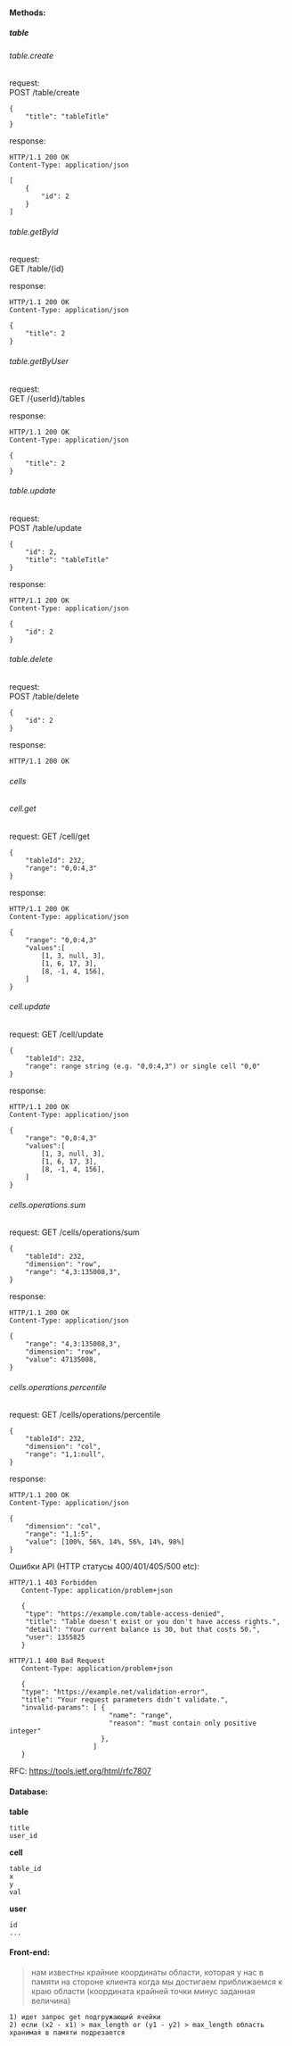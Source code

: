 #### Methods:

##### table

###### table.create

request:  
POST /table/create

    {
        "title": "tableTitle"
    }

response:

    HTTP/1.1 200 OK
    Content-Type: application/json

    [
        {
            "id": 2
        }
    ]

###### table.getById

request:  
GET /table/{id}

response:

    HTTP/1.1 200 OK
    Content-Type: application/json

    {
        "title": 2
    }
    
###### table.getByUser

request:  
GET /{userId}/tables

response:

    HTTP/1.1 200 OK
    Content-Type: application/json

    {
        "title": 2
    }
    
###### table.update

request:  
POST /table/update

    {
        "id": 2,
        "title": "tableTitle"
    }

response:

    HTTP/1.1 200 OK
    Content-Type: application/json

    {
        "id": 2
    }

###### table.delete

request:  
POST /table/delete

    {
        "id": 2
    }

response:

    HTTP/1.1 200 OK


###### cells

###### cell.get

request:
GET /cell/get

    {
        "tableId": 232,
        "range": "0,0:4,3"
    }
    
response:

    HTTP/1.1 200 OK
    Content-Type: application/json

    {
        "range": "0,0:4,3"
        "values":[
            [1, 3, null, 3],
            [1, 6, 17, 3],
            [8, -1, 4, 156],
        ]
    }
    
###### cell.update

request:
GET /cell/update

    {
        "tableId": 232,
        "range": range string (e.g. "0,0:4,3") or single cell "0,0"
    }
    
response:

    HTTP/1.1 200 OK
    Content-Type: application/json

    {
        "range": "0,0:4,3"
        "values":[
            [1, 3, null, 3],
            [1, 6, 17, 3],
            [8, -1, 4, 156],
        ]
    }

###### cells.operations.sum

request:
GET /cells/operations/sum

    {
        "tableId": 232,
        "dimension": "row",         
        "range": "4,3:135008,3",
    }
    
response:

    HTTP/1.1 200 OK
    Content-Type: application/json

    {
        "range": "4,3:135008,3",
        "dimension": "row", 
        "value": 47135008,
    }

###### cells.operations.percentile

request:
GET /cells/operations/percentile

    {
        "tableId": 232,
        "dimension": "col",       
        "range": "1,1:null",
    }
    
response:

    HTTP/1.1 200 OK
    Content-Type: application/json

    {
        "dimension": "col",       
        "range": "1,1:5",
        "value": [100%, 56%, 14%, 56%, 14%, 98%]
    }



Ошибки API (HTTP статусы 400/401/405/500 etc):


    HTTP/1.1 403 Forbidden
       Content-Type: application/problem+json
    
       {
        "type": "https://example.com/table-access-denied",
        "title": "Table doesn't exist or you don't have access rights.",
        "detail": "Your current balance is 30, but that costs 50.",
        "user": 1355825
       }

    HTTP/1.1 400 Bad Request
       Content-Type: application/problem+json
    
       {
       "type": "https://example.net/validation-error",
       "title": "Your request parameters didn't validate.",
       "invalid-params": [ {
                             "name": "range",
                             "reason": "must contain only positive integer"
                           },
                         ]
       }
    
RFC:
https://tools.ietf.org/html/rfc7807



#### Database:

**table**

    title
    user_id

**cell**

    table_id
    x
    y
    val
    
**user**

    id
    ...

#### Front-end:

> нам известны крайние координаты области, которая у нас в памяти на стороне клиента
> когда мы достигаем приближаемся к краю области (координата крайней точки минус заданная величина) 
    
    1) идет запрос get подгружающий ячейки
	2) если (х2 - х1) > max_length or (y1 - y2) > max_length область хранимая в памяти подрезается


   